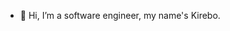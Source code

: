 - 👋 Hi, I’m a software engineer, my name's Kirebo.


<!---
kireboE21/kireboE21 is a ✨ special ✨ repository because its `README.md` (this file) appears on your GitHub profile.
You can click the Preview link to take a look at your changes.
--->
